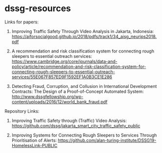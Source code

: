 # dssg-resources
Links for papers:

1. Improving Traffic Safety Through Video Analysis in Jakarta, Indonesia:
https://aiforsocialgood.github.io/2018/pdfs/track1/34_aisg_neurips2018.pdf

2. A recommendation and risk classification system for connecting rough sleepers to essential outreach services:
https://www.cambridge.org/core/journals/data-and-policy/article/recommendation-and-risk-classification-system-for-connecting-rough-sleepers-to-essential-outreach-services/55E067F857ED9F1592EF1A0B3CE1E286

3. Detecting Fraud, Corruption, and Collusion in International Development Contracts: The Design of a Proof-of-Concept Automated System:  
   http://www.dssgfellowship.org/wp-content/uploads/2016/12/world_bank_fraud.pdf




Repository Links: 
1. Improving Traffic Safety through (Traffic) Video Analysis:
   https://github.com/dssg/jakarta_smart_city_traffic_safety_public
   
2. Improving Systems for Connecting Rough Sleepers to Services Through Prioritisation of Alerts:
   https://github.com/alan-turing-institute/DSSG19-HomelessLink-PUBLIC
   


